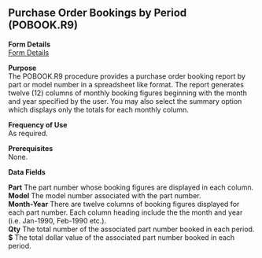 ##  Purchase Order Bookings by Period (POBOOK.R9)

<PageHeader />

**Form Details**  
[ Form Details ](POBOOK-R9-1/README.md)   

**Purpose**  
The POBOOK.R9 procedure provides a purchase order booking report by part or
model number in a spreadsheet like format. The report generates twelve (12)
columns of monthly booking figures beginning with the month and year specified
by the user. You may also select the summary option which displays only the
totals for each monthly column.

**Frequency of Use**  
As required.

**Prerequisites**  
None.

**Data Fields**

**Part** The part number whose booking figures are displayed in each column.  
**Model** The model number associated with the part number.  
**Month-Year** There are twelve columns of booking figures displayed for each
part number. Each column heading include the the month and year (i.e.
Jan-1990, Feb-1990 etc.).  
**Qty** The total number of the associated part number booked in each period.  
**$** The total dollar value of the associated part number booked in each
period.  
  
<badge text= "Version 8.10.57" vertical="middle" />

<PageFooter />